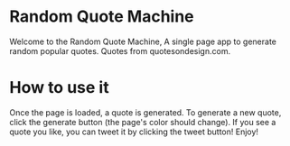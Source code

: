 Random Quote Machine
===========================================================

Welcome to the Random Quote Machine, A single page app to generate random popular quotes.
Quotes from quotesondesign.com.

How to use it
===========================================================
Once the page is loaded, a quote is generated.
To generate a new quote, click the generate button (the page's color should change).
If you see a quote you like, you can tweet it by clicking the tweet button!
Enjoy!